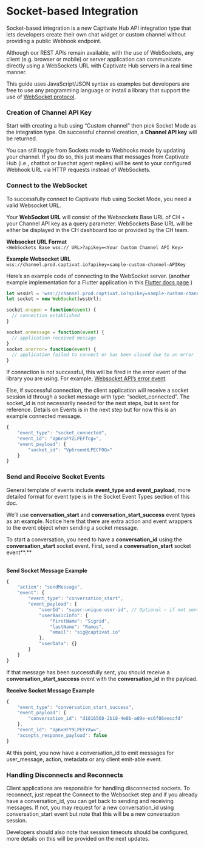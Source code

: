 # Socket-based Integration

Socket-based integration is a new Captivate Hub API integration type that lets developers create their own chat widget or custom channel without providing a public Webhook endpoint.

Although our REST APIs remain available, with the use of WebSockets, any client (e.g. browser or mobile) or server application can communicate directly using a WebSockets URL with Captivate Hub servers in a real time manner.

This guide uses JavaScript/JSON syntax  as examples but developers are free to use any programming language or install a library that support the use of [WebSocket protocol](https://datatracker.ietf.org/doc/html/rfc6455).

### Creation of Channel API Key

Start with creating a hub using “Custom channel” then pick Socket Mode as the integration type. On successful channel creation, a **Channel API key** will be returned.

You can still toggle from Sockets mode to Webhooks mode by updating your channel. If you do so, this just means that messages from Captivate Hub (i.e., chatbot or livechat agent replies) will be sent to your configured Webhook URL via HTTP requests instead of WebSockets.

### Connect to the WebSocket

To successfully connect to Captivate Hub using Socket Mode, you need a valid Websocket URL.

Your **WebSocket URL** will consist of the Websockets Base URL of CH + your Channel API key  as a query parameter. WebSockets Base URL will be either be displayed in the CH dashboard too or provided by the CH team.

**Websocket URL Format**\
`<WebSockets Base wss:// URL>?apikey=<Your Custom Channel API Key>`

**Example Websocket URL**\
`wss://channel.prod.captivat.io?apikey=sample-custom-channel-APIKey`

Here’s an example code of connecting to the WebSocket server. (another example implementation for a Flutter application in this [Flutter docs page](https://docs.flutter.dev/cookbook/networking/web-sockets).)

```javascript
let wssUrl = 'wss://channel.prod.captivat.io?apikey=sample-custom-channel-APIKey';
let socket = new WebSocket(wssUrl);

socket.onopen = function(event) {
  // connection established
}

socket.onmessage = function(event) {
  // application received message
}
socket.onerror= function(event) {
  // application failed to connect or has been closed due to an error
}

```

If connection is not successful, this will be fired in the error event of the library you are using. For example, [Websocket API’s error event](https://developer.mozilla.org/en-US/docs/Web/API/WebSocket/error\_event).

Else, if successful connection, the client application will receive a socket session id through a socket message with type: “socket\_connected”. The socket\_id is not necessarily needed for the next steps, but is sent for reference. Details on Events is in the next step but for now this is an example connected message.

```javascript
{
    "event_type": "socket_connected",
    "event_id": "Vp6roFYZLPEFfcg=",
    "event_payload": {
        "socket_id": "Vp6roemHLPECFOQ="
    }
}
```

### Send and Receive Socket Events

General template of events include **event\_type and** **event\_payload**, more detailed format for event type is in the Socket Event Types section of this doc.

We’ll use **conversation\_start** and **conversation\_start\_success** event types as an example. Notice here that there are extra action and event wrappers to the event object when sending a socket message.

To start a conversation, you need to have a **conversation\_id** using the **conversation\_start** socket event. First, send a **conversation\_start** socket event**.**

\
**Send Socket Message Example**

```javascript
{
    "action": "sendMessage",
    "event": {
        "event_type": "conversation_start",
        "event_payload": {
            "userId": "super-unique-user-id", // Optional – if not sent, we assign “anon” as userId
            "userBasicInfo": {
                "firstName": "Sigrid",
                "lastName": "Ramos",
                "email": "sig@captivat.io"
            },
            "userData": {}
        }
    }
}

```

If that message has been successfully sent, you should receive a **conversation\_start\_success** event with the **conversation\_id** in the payload.

**Receive Socket Message Example**

```javascript
{
    "event_type": "conversation_start_success",
    "event_payload": {
        "conversation_id": "d1816568-2b18-4e8b-a09e-ec6f86eeccfd"
    },
    "event_id": "Vp6xHFY9LPEFYXw=",
    "accepts_response_payload": false
}
```

At this point, you now have a conversation\_id to emit messages for user\_message, action, metadata or any client emit-able event.

### Handling Disconnects and Reconnects

Client applications are responsible for handling disconnected sockets. To reconnect, just repeat the Connect to the Websocket step and if you already have a conversation\_id, you can get back to sending and receiving messages. If not, you may request for a new conversation\_id using conversation\_start event but note that this will be a new conversation session.

Developers should also note that session timeouts should be configured, more details on this will be provided on the next updates.

